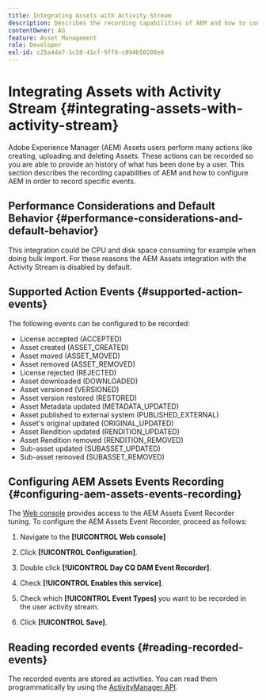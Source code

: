 ```yaml
---
title: Integrating Assets with Activity Stream
description: Describes the recording capabilities of AEM and how to configure AEM to record specific events.
contentOwner: AG
feature: Asset Management
role: Developer
exl-id: c25a4da7-1c58-41cf-9ff6-c094b50208e6
---
```

# Integrating Assets with Activity Stream {#integrating-assets-with-activity-stream}

Adobe Experience Manager (AEM) Assets users perform many actions like creating, uploading and deleting Assets. These actions can be recorded so you are able to provide an history of what has been done by a user. This section describes the recording capabilities of AEM and how to configure AEM in order to record specific events.

## Performance Considerations and Default Behavior {#performance-considerations-and-default-behavior}

This integration could be CPU and disk space consuming for example when doing bulk import. For these reasons the AEM Assets integration with the Activity Stream is disabled by default.

## Supported Action Events {#supported-action-events}

The following events can be configured to be recorded:

* License accepted (ACCEPTED)
* Asset created (ASSET_CREATED)
* Asset moved (ASSET_MOVED)
* Asset removed (ASSET_REMOVED)
* License rejected (REJECTED)
* Asset downloaded (DOWNLOADED)
* Asset versioned (VERSIONED)
* Asset version restored (RESTORED)
* Asset Metadata updated (METADATA_UPDATED)
* Asset published to external system (PUBLISHED_EXTERNAL)
* Asset's original updated (ORIGINAL_UPDATED)
* Asset Rendition updated (RENDITION_UPDATED)
* Asset Rendition removed (RENDITION_REMOVED)
* Sub-asset updated (SUBASSET_UPDATED)
* Sub-asset removed (SUBASSET_REMOVED)

## Configuring AEM Assets Events Recording {#configuring-aem-assets-events-recording}

The [Web console](/help/sites-deploying/configuring-osgi.md) provides access to the AEM Assets Event Recorder tuning. To configure the AEM Assets Event Recorder, proceed as follows:

1. Navigate to the **[!UICONTROL Web console]** 

1. Click **[!UICONTROL Configuration]**.  

1. Double click **[!UICONTROL Day CQ DAM Event Recorder]**.  

1. Check **[!UICONTROL Enables this service]**.  

1. Check which **[!UICONTROL Event Types]** you want to be recorded in the user activity stream.  

1. Click **[!UICONTROL Save]**.

## Reading recorded events {#reading-recorded-events}

The recorded events are stored as activities. You can read them programmatically by using the [ActivityManager API](https://helpx.adobe.com/experience-manager/6-4/sites/developing/using/reference-materials/javadoc/com/adobe/granite/activitystreams/ActivityManager.html).
